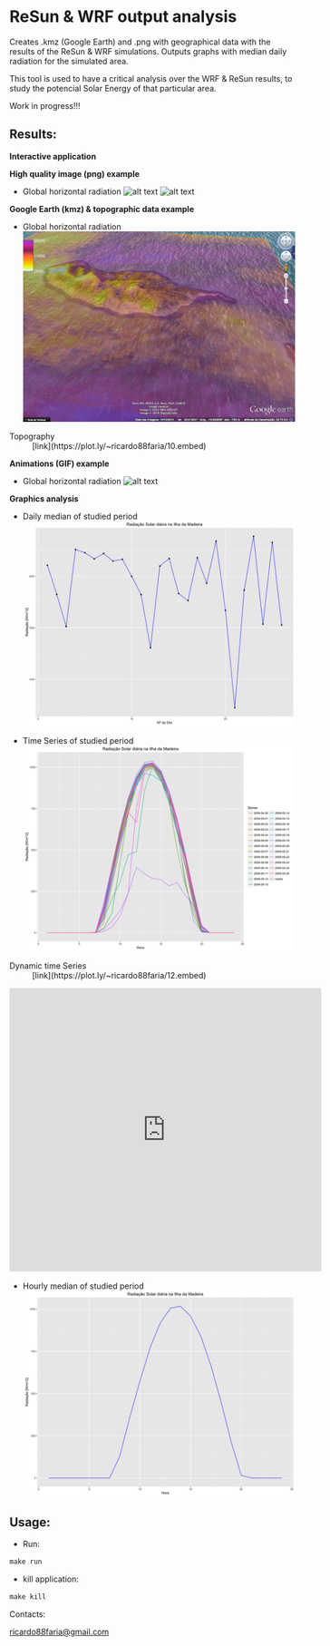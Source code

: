 # ReSun & WRF output analysis

Creates .kmz (Google Earth) and .png with geographical data with the results of the ReSun & WRF simulations. Outputs graphs with median daily radiation for the simulated area.

This tool is used to have a critical analysis over the WRF & ReSun results, to study the potencial Solar Energy of that particular area.

Work in progress!!!

## Results:

**Interactive application**


**High quality image (png) example**

* Global horizontal radiation
![alt text](github/Rad_2009-05-01.png)
![alt text](github/Rad_2009-05-02.png)

**Google Earth (kmz) & topographic data example**

* Global horizontal radiation
![alt text](github/kmz.png)

<dl>
  <dt>Topography</dt>
  <dd>[link](https://plot.ly/~ricardo88faria/10.embed)</dd>
</dl>

**Animations (GIF) example**

* Global horizontal radiation
![alt text](github/Rad_2009-05-25.gif)

**Graphics analysis**

* Daily median of studied period
![alt text](github/Rad_daily_2009-04-30.png)


* Time Series of studied period
![alt text](github/Rad_hour_TS_2009-04-30.png)

<dl>
  <dt>Dynamic time Series</dt>
  <dd>[link](https://plot.ly/~ricardo88faria/12.embed)</dd>
</dl>

<iframe width="550" height="500" frameborder="0" scrolling="no" src="https://plot.ly/~ricardo88faria/12/radiacao-solar-diaria-na-ilha-da-madeira/"></iframe>


* Hourly median of studied period
![alt text](github/Rad_month_2009-04-30.png)

## Usage:

* Run:
```r
make run
```

* kill application:
```r
make kill
```

Contacts:

<ricardo88faria@gmail.com>
